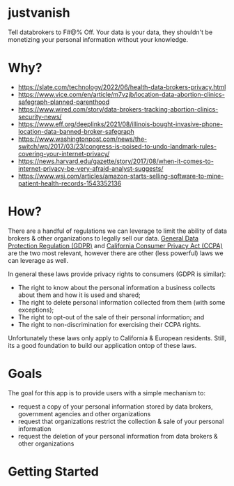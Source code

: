 # justvanish
Tell databrokers to F#@% Off. Your data is your data, they shouldn't be monetizing your personal information without your knowledge.


# Why?

- https://slate.com/technology/2022/06/health-data-brokers-privacy.html
- https://www.vice.com/en/article/m7vzjb/location-data-abortion-clinics-safegraph-planned-parenthood
- https://www.wired.com/story/data-brokers-tracking-abortion-clinics-security-news/
- https://www.eff.org/deeplinks/2021/08/illinois-bought-invasive-phone-location-data-banned-broker-safegraph
- https://www.washingtonpost.com/news/the-switch/wp/2017/03/23/congress-is-poised-to-undo-landmark-rules-covering-your-internet-privacy/
- https://news.harvard.edu/gazette/story/2017/08/when-it-comes-to-internet-privacy-be-very-afraid-analyst-suggests/
- https://www.wsj.com/articles/amazon-starts-selling-software-to-mine-patient-health-records-1543352136

# How?

There are a handful of regulations we can leverage to limit the ability of data brokers & other organizations to legally sell our data.
[General Data Protection Regulation (GDPR)](https://gdpr-info.eu/) and [California Consumer Privacy Act (CCPA)](https://oag.ca.gov/privacy/ccpa) are the two
most relevant, however there are other (less powerful) laws we can leverage as well. 

In general these laws provide privacy rights to consumers (GDPR is similar):

- The right to know about the personal information a business collects about them and how it is used and shared;
- The right to delete personal information collected from them (with some exceptions);
- The right to opt-out of the sale of their personal information; and 
- The right to non-discrimination for exercising their CCPA rights.

Unfortunately these laws only apply to California & European residents. Still, its a good foundation to build our application ontop
of these laws.

# Goals

The goal for this app is to provide users with a simple mechanism to:
- request a copy of your personal information stored by data brokers, government agencies and other organizations
- request that organizations restrict the collection & sale of your personal information
- request the deletion of your personal information from data brokers & other organizations

# Getting Started
